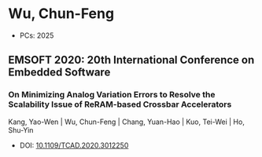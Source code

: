 # Wu, Chun-Feng

* PCs: 2025

## EMSOFT 2020: 20th International Conference on Embedded Software

### On Minimizing Analog Variation Errors to Resolve the Scalability Issue of ReRAM-based Crossbar Accelerators
Kang, Yao-Wen | Wu, Chun-Feng | Chang, Yuan-Hao | Kuo, Tei-Wei | Ho, Shu-Yin
* DOI: [10.1109/TCAD.2020.3012250](https://doi.org/10.1109/TCAD.2020.3012250)

